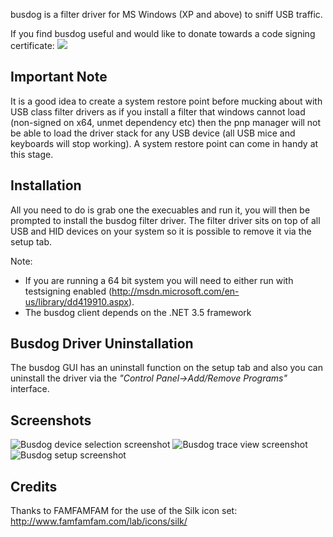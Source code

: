 busdog is a filter driver for MS Windows (XP and above) to sniff USB traffic.

If you find busdog useful and would like to donate towards a code signing certificate:
[![](https://www.paypal.com/en_US/i/btn/btn_donateCC_LG.gif)](https://www.paypal.com/cgi-bin/webscr?cmd=_s-xclick&hosted_button_id=DRDWQPF3J8QRQ)

## Important Note ##

It is a good idea to create a system restore point before mucking about with USB class filter drivers as if you install a filter that windows cannot load (non-signed on x64, unmet dependency etc) then the pnp manager will not be able to load the driver stack for any USB device (all USB mice and keyboards will stop working). A system restore point can come in handy at this stage.

## Installation ##

All you need to do is grab one the execuables and run it, you will then be prompted to install the busdog filter driver. The filter driver sits on top of all USB and HID devices on your system so it is possible to remove it via the setup tab.

Note:
  * If you are running a 64 bit system you will need to either run with testsigning enabled (http://msdn.microsoft.com/en-us/library/dd419910.aspx).
  * The busdog client depends on the .NET 3.5 framework

## Busdog Driver Uninstallation ##

The busdog GUI has an uninstall function on the setup tab and also you can uninstall the driver via the _"Control Panel->Add/Remove Programs"_ interface.


## Screenshots ##
<img src='http://imgur.com/CiANP.png' alt='Busdog device selection screenshot' />
<img src='http://imgur.com/f4p6d.png' alt='Busdog trace view screenshot' />
<img src='http://imgur.com/gQzHu.png' alt='Busdog setup screenshot' />

## Credits ##

Thanks to FAMFAMFAM for the use of the Silk icon set: http://www.famfamfam.com/lab/icons/silk/